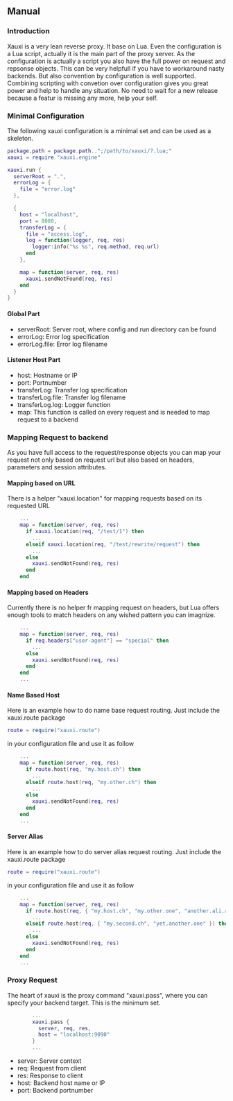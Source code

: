 ## Manual
### Introduction
Xauxi is a very lean reverse proxy. It base on Lua. Even the configuration is a Lua script, actually it is the main part of the proxy server. As the configuration is actually a script you also have the full power on request and repsonse objects. This can be very helpfull if you have to workaround nasty backends.
But also convention by configuration is well supported. Combining scripting with convetion over configuration gives you great power and help to handle any situation. No need to wait for a new release because a featur is missing any more, help your self.

### Minimal Configuration
The following xauxi configuration is a minimal set and can be used as a skeleton.

```lua
package.path = package.path..";/path/to/xauxi/?.lua;"
xauxi = require "xauxi.engine"

xauxi.run {
  serverRoot = ".",
  errorLog = {
    file = "error.log"
  },

  {
    host = "localhost",
    port = 8080,
    transferLog = { 
      file = "access.log", 
      log = function(logger, req, res)
        logger:info("%s %s", req.method, req.url)
      end 
    },

    map = function(server, req, res)
      xauxi.sendNotFound(req, res)
    end
  }
}
```
#### Global Part
* serverRoot: Server root, where config and run directory can be found
* errorLog: Error log specification
* errorLog.file: Error log filename

#### Listener Host Part
* host: Hostname or IP
* port: Portnumber
* transferLog: Transfer log specification
* transferLog.file: Transfer log filename
* transferLog.log: Logger function
* map: This function is called on every request and is needed to map request to a backend

### Mapping Request to backend
As you have full access to the request/response objects you can map your request not only based on request url but also based on headers, parameters and session attributes.

#### Mapping based on URL
There is a helper "xauxi.location" for mapping requests based on its requested URL 
```lua
    ...
    map = function(server, req, res)
      if xauxi.location(req, "/test/1") then
        ...
      elseif xauxi.location(req, "/test/rewrite/request") then
        ...
      else
        xauxi.sendNotFound(req, res)
      end
    end
```

#### Mapping based on Headers
Currently there is no helper fr mapping request on headers, but Lua offers enough tools to match headers on any wished pattern you can imagnize.
```lua
    ...
    map = function(server, req, res)
      if req.headers["user-agent"] == "special" then
        ...
      else
        xauxi.sendNotFound(req, res)
      end
    end
    ...
```
#### Name Based Host 
Here is an example how to do name base request routing. Just include the xauxi.route package

```lua
route = require("xauxi.route")
```

in your configuration file and use it as follow
```lua
    ...
    map = function(server, req, res)
      if route.host(req, "my.host.ch") then
        ...
      elseif route.host(req, "my.other.ch") then
        ...
      else
        xauxi.sendNotFound(req, res)
      end
    end
    ...
```

#### Server Alias
Here is an example how to do server alias request routing. Just include the xauxi.route package

```lua
route = require("xauxi.route")
```

in your configuration file and use it as follow
```lua
    ...
    map = function(server, req, res)
      if route.host(req, { "my.host.ch", "my.other.one", "another.ali.as" }) then
        ...
      elseif route.host(req, { "my.second.ch", "yet.another.one" }) then
        ...
      else
        xauxi.sendNotFound(req, res)
      end
    end
    ...
```


### Proxy Request
The heart of xauxi is the proxy command "xauxi.pass", where you can specify your backend target. This is the minimum set.
```lua
        ...
        xauxi.pass {
          server, req, res, 
          host = "localhost:9090" 
        }
        ...
```
* server: Server context
* req: Request from client
* res: Response to client
* host: Backend host name or IP
* port: Backend portnumber


